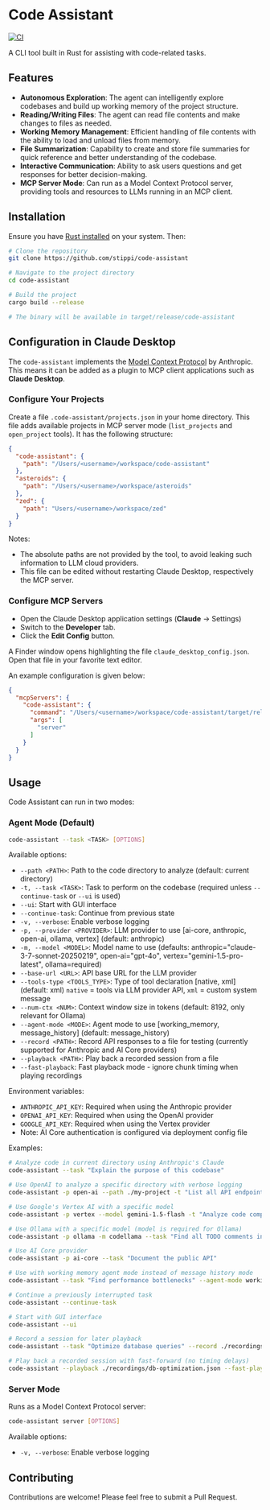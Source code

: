 # Code Assistant

[![CI](https://github.com/stippi/code-assistant/actions/workflows/build.yml/badge.svg)](https://github.com/stippi/code-assistant/actions/workflows/build.yml)

A CLI tool built in Rust for assisting with code-related tasks.

## Features

- **Autonomous Exploration**: The agent can intelligently explore codebases and build up working memory of the project structure.
- **Reading/Writing Files**: The agent can read file contents and make changes to files as needed.
- **Working Memory Management**: Efficient handling of file contents with the ability to load and unload files from memory.
- **File Summarization**: Capability to create and store file summaries for quick reference and better understanding of the codebase.
- **Interactive Communication**: Ability to ask users questions and get responses for better decision-making.
- **MCP Server Mode**: Can run as a Model Context Protocol server, providing tools and resources to LLMs running in an MCP client.

## Installation

Ensure you have [Rust installed](https://www.rust-lang.org/tools/install) on your system. Then:

```bash
# Clone the repository
git clone https://github.com/stippi/code-assistant

# Navigate to the project directory
cd code-assistant

# Build the project
cargo build --release

# The binary will be available in target/release/code-assistant
```

## Configuration in Claude Desktop

The `code-assistant` implements the [Model Context Protocol](https://modelcontextprotocol.io/introduction) by Anthropic.
This means it can be added as a plugin to MCP client applications such as **Claude Desktop**.

### Configure Your Projects

Create a file `.code-assistant/projects.json` in your home directory.
This file adds available projects in MCP server mode (`list_projects` and `open_project` tools).
It has the following structure:

```json
{
  "code-assistant": {
    "path": "/Users/<username>/workspace/code-assistant"
  },
  "asteroids": {
    "path": "/Users/<username>/workspace/asteroids"
  },
  "zed": {
    "path": "Users/<username>/workspace/zed"
  }
}
```

Notes:
- The absolute paths are not provided by the tool, to avoid leaking such information to LLM cloud providers.
- This file can be edited without restarting Claude Desktop, respectively the MCP server.

### Configure MCP Servers

- Open the Claude Desktop application settings (**Claude** -> Settings)
- Switch to the **Developer** tab.
- Click the **Edit Config** button.

A Finder window opens highlighting the file `claude_desktop_config.json`.
Open that file in your favorite text editor.

An example configuration is given below:

```json
{
  "mcpServers": {
    "code-assistant": {
      "command": "/Users/<username>/workspace/code-assistant/target/release/code-assistant",
      "args": [
        "server"
      ]
    }
  }
}
```

## Usage

Code Assistant can run in two modes:

### Agent Mode (Default)

```bash
code-assistant --task <TASK> [OPTIONS]
```

Available options:
- `--path <PATH>`: Path to the code directory to analyze (default: current directory)
- `-t, --task <TASK>`: Task to perform on the codebase (required unless `--continue-task` or `--ui` is used)
- `--ui`: Start with GUI interface
- `--continue-task`: Continue from previous state
- `-v, --verbose`: Enable verbose logging
- `-p, --provider <PROVIDER>`: LLM provider to use [ai-core, anthropic, open-ai, ollama, vertex] (default: anthropic)
- `-m, --model <MODEL>`: Model name to use (defaults: anthropic="claude-3-7-sonnet-20250219", open-ai="gpt-4o", vertex="gemini-1.5-pro-latest", ollama=required)
- `--base-url <URL>`: API base URL for the LLM provider
- `--tools-type <TOOLS_TYPE>`: Type of tool declaration [native, xml] (default: xml) `native` = tools via LLM provider API, `xml` = custom system message
- `--num-ctx <NUM>`: Context window size in tokens (default: 8192, only relevant for Ollama)
- `--agent-mode <MODE>`: Agent mode to use [working_memory, message_history] (default: message_history)
- `--record <PATH>`: Record API responses to a file for testing (currently supported for Anthropic and AI Core providers)
- `--playback <PATH>`: Play back a recorded session from a file
- `--fast-playback`: Fast playback mode - ignore chunk timing when playing recordings

Environment variables:
- `ANTHROPIC_API_KEY`: Required when using the Anthropic provider
- `OPENAI_API_KEY`: Required when using the OpenAI provider
- `GOOGLE_API_KEY`: Required when using the Vertex provider
- Note: AI Core authentication is configured via deployment config file

Examples:
```bash
# Analyze code in current directory using Anthropic's Claude
code-assistant --task "Explain the purpose of this codebase"

# Use OpenAI to analyze a specific directory with verbose logging
code-assistant -p open-ai --path ./my-project -t "List all API endpoints" -v

# Use Google's Vertex AI with a specific model
code-assistant -p vertex --model gemini-1.5-flash -t "Analyze code complexity"

# Use Ollama with a specific model (model is required for Ollama)
code-assistant -p ollama -m codellama --task "Find all TODO comments in the codebase"

# Use AI Core provider
code-assistant -p ai-core --task "Document the public API"

# Use with working memory agent mode instead of message history mode
code-assistant --task "Find performance bottlenecks" --agent-mode working_memory

# Continue a previously interrupted task
code-assistant --continue-task

# Start with GUI interface
code-assistant --ui

# Record a session for later playback
code-assistant --task "Optimize database queries" --record ./recordings/db-optimization.json

# Play back a recorded session with fast-forward (no timing delays)
code-assistant --playback ./recordings/db-optimization.json --fast-playback
```

### Server Mode

Runs as a Model Context Protocol server:

```bash
code-assistant server [OPTIONS]
```

Available options:
- `-v, --verbose`: Enable verbose logging

## Contributing

Contributions are welcome! Please feel free to submit a Pull Request.
